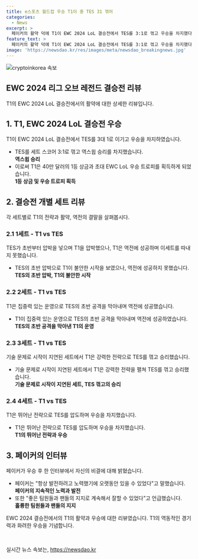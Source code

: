 ```yaml
---
title: e스포츠 월드컵 우승 T1이 중 TES 31 꺾어
categories:
  - News
excerpt: >
  페이커의 활약 덕에 T1이 EWC 2024 LoL 결승전에서 TES를 3:1로 꺾고 우승을 차지했다. T1은 초반에 밀려나더니 끝내 TES를 누르고 승리했다.팀은 40만 달러 상금과 우승 트로피를 획득했으며, 페이커은 항상 발전하려고 노력해 왔기에 이 자리에 있을 수 있었다고 말했다. 아울러 BLG와 TL을 이기며 결승에 올랐다.
feature_text: >
  페이커의 활약 덕에 T1이 EWC 2024 LoL 결승전에서 TES를 3:1로 꺾고 우승을 차지했다. T1은 초반에 밀려나더니 끝내 TES를 누르고 승리했다.팀은 40만 달러 상금과 우승 트로피를 획득했으며, 페이커은 항상 발전하려고 노력해 왔기에 이 자리에 있을 수 있었다고 말했다. 아울러 BLG와 TL을 이기며 결승에 올랐다.
image: 'https://newsdao.kr/res/images/meta/newsdao_breakingnews.jpg'
---
```


<p><img src="https://newsdao.kr/res/images/meta/newsdao_breakingnews.jpg" alt="cryptoinkorea 속보" /></p>

<h2 data-ke-size="size26">EWC 2024 리그 오브 레전드 결승전 리뷰</h2>

<p data-ke-size="size16">T1의 EWC 2024 LoL 결승전에서의 활약에 대한 상세한 리뷰입니다.</p>

<h2>1. T1, EWC 2024 LoL 결승전 우승</h2>

<p data-ke-size="size16">T1이 EWC 2024 LoL 결승전에서 TES를 3대 1로 이기고 우승을 차지하였습니다.</p>

<ul>
  <li>TES를 세트 스코어 3:1로 꺾고 역스윕 승리를 차지했습니다.</li>
  <td style="text-align: center; height: 17px;"><b>역스윕 승리</b></td>
  <li>이로써 T1은 40만 달러의 1등 상금과 초대 EWC LoL 우승 트로피를 획득하게 되었습니다.</li>
  <td style="text-align: center; height: 17px;"><b>1등 상금 및 우승 트로피 획득</b></td>
</ul>

<h2>2. 결승전 개별 세트 리뷰</h2>

<p data-ke-size="size16">각 세트별로 T1의 전략과 활약, 역전의 결말을 살펴봅시다.</p>

<h3>2.1 1세트 - T1 vs TES</h3>

<p data-ke-size="size16">TES가 초반부터 압박을 넣으며 T1을 압박했으나, T1은 역전에 성공하며 이세트를 따내지 못했습니다.</p>

<ul>
  <li>TES의 초반 압박으로 T1이 불안한 시작을 보였으나, 역전에 성공하지 못했습니다.</li>
  <td style="text-align: center; height: 17px;"><b>TES의 초반 압박, T1의 불안한 시작</b></td>
</ul>

<h3>2.2 2세트 - T1 vs TES</h3>

<p data-ke-size="size16">T1은 집중력 있는 운영으로 TES의 초반 공격을 막아내며 역전에 성공했습니다.</p>

<ul>
  <li>T1이 집중력 있는 운영으로 TES의 초반 공격을 막아내며 역전에 성공하였습니다.</li>
  <td style="text-align: center; height: 17px;"><b>TES의 초반 공격을 막아낸 T1의 운영</b></td>
</ul>

<h3>2.3 3세트 - T1 vs TES</h3>

<p data-ke-size="size16">기술 문제로 시작이 지연된 세트에서 T1은 강력한 전략으로 TES를 꺾고 승리했습니다.</p>

<ul>
  <li>기술 문제로 시작이 지연된 세트에서 T1은 강력한 전략을 펼쳐 TES를 꺾고 승리했습니다.</li>
  <td style="text-align: center; height: 17px;"><b>기술 문제로 시작이 지연된 세트, TES 꺾고의 승리</b></td>
</ul>

<h3>2.4 4세트 - T1 vs TES</h3>

<p data-ke-size="size16">T1은 뛰어난 전략으로 TES를 압도하며 우승을 차지했습니다.</p>

<ul>
  <li>T1은 뛰어난 전략으로 TES를 압도하며 우승을 차지했습니다.</li>
  <td style="text-align: center; height: 17px;"><b>T1의 뛰어난 전략과 우승</b></td>
</ul>

<h2>3. 페이커의 인터뷰</h2>

<p data-ke-size="size16">페이커가 우승 후 한 인터뷰에서 자신의 비결에 대해 밝혔습니다.</p>

<ul>
  <li>페이커는 "항상 발전하려고 노력했기에 오랫동안 있을 수 있었다"고 말했습니다.</li>
  <td style="text-align: center; height: 17px;"><b>페이커의 지속적인 노력과 발전</b></td>
  <li>또한 "좋은 팀원들과 팬들의 지지로 계속해서 잘할 수 있었다"고 언급했습니다.</li>
  <td style="text-align: center; height: 17px;"><b>훌륭한 팀원들과 팬들의 지지</b></td>
</ul>

<p data-ke-size="size16">EWC 2024 결승전에서의 T1의 활약과 우승에 대한 리뷰였습니다. T1의 역동적인 경기력과 화려한 우승을 기념합니다.</p>

<p data-ke-size="size16">&nbsp;</p>
실시간 뉴스 속보는, <a href="https://newsdao.kr" rel="dofollow">https://newsdao.kr</a>


